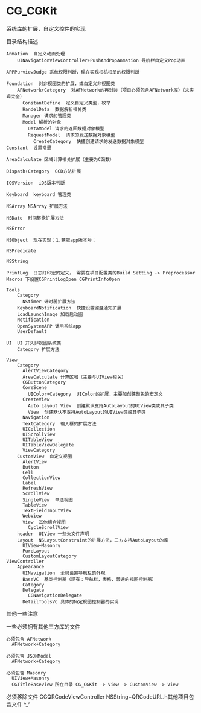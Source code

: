 # CG_CGKit
系统库的扩展，自定义控件的实现

目录结构描述

    Anmation  自定义动画处理
        UINavigationViewController+PushAndPopAnmation 导航栏自定义Pop动画
        
    APPPurviewJudge 系统权限判断，现在实现相机相册的权限判断
    
    Foundation  对非视图类的扩展，或自定义非视图类
        AFNetwork+Category  对AFNetwork的再封装（项目必须包含AFNetwork库）（未实现完全）
          ConstantDefine  定义自定义类型，枚举
          HandelData  数据解析相关类
          Manager 请求的管理类
          Model 解析的对象
            DataModel 请求的返回数据对象模型
            RequestModel  请求的发送数据对象模型
              CreateCategory  快捷创建请求的发送数据对象模型
    Constant  设置常量
    
    AreaCalculate 区域计算相关扩展（主要为C函数）
    
    Dispath+Category  GCD方法扩展
    
    IOSVersion  iOS版本判断
    
    Keyboard  keyboard 管理类
    
    NSArray NSArray 扩展方法
    
    NSDate  时间转换扩展方法
    
    NSError 
    
    NSObject  现在实现：1.获取app版本号；
    
    NSPredicate
    
    NSString
    
    PrintLog  日志打印宏的定义， 需要在项目配置类的Build Setting -> Preprocessor Macros 下设置CGPrintLogOpen CGPrintInfoOpen
    
    Tools
        Category
          NStimer 计时器扩展方法
        KeyboardNotification  快捷设置键盘通知扩展
        LoadLaunchImage 加载启动图
        Notification
        OpenSystemAPP 调用系统app
        UserDefault 
        
    UI  UI 开头非视图系统类
        Category 扩展方法
        
    View
        Category
          AlertViewCategory
          AreaCalculate 计算区域（主要与UIView相关）
          CGButtonCategory
          CoreScene
            UIColor+Category  UIColor的扩展，主要加创建颜色的宏定义
          CreateView
            Auto Layout View  创建默认支持AutoLayout的UIView类或其子类
            View  创建默认不支持AutoLayout的UIView类或其子类
          Navigation
          TextCategory  输入框的扩展方法
          UICollection
          UIScrollView
          UITableView
          UITableViewDelegate
          ViewCategory
        CustomView  自定义视图
          AlertView
          Button
          Cell
          CollectionView
          Label
          RefreshView
          ScrollView
          SingleView  单选视图
          TableView
          TextFieldInputView 
          WebView
          View  其他组合视图
            CycleScrollView
        header  UIView 一些头文件声明
        Layout  NSLayoutConstraint的扩展方法，三方支持AutoLayout的库
          UIView+Masonry
          PureLayout
          CustomLayoutCategory
    ViewController
        Appearance  
          UINavigation  全局设置导航栏的外观
          BaseVC  基类控制器（现有：导航栏，表格，普通的视图控制器）
          Category
          Delegate
            CGNavigationDelegate
          DetailToolsVC 具体的特定视图控制器的实现

其他一些注意

  一些必须拥有其他三方库的文件
  
    必须包含 AFNetwork
      AFNetwork+Category 
    
    必须包含 JSONModel
      AFNetwork+Category
      
    必须包含 Masonry
      UIView+Masonry  
      CGTitleBaseView 所在目录 CG_CGKit -> View -> CustomView -> View
      
  必须移除文件
    CGQRCodeViewController  NSString+QRCodeURL.h其他项目包含文件 ^_^
